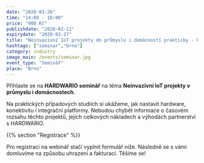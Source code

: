 ```yaml
---
date: "2020-03-26"
time: "14:00 - 18:00"
price: "900 Kč"
publishdate: "2020-02-11"
expirydate: "2020-03-27"
title: "Neinvazivní IoT projekty do průmyslu i domácností prakticky - hardware, konektivita, platformy, případovky, náklady"
hashtags: ["seminar","brno"]
category: industry
image_main: /events/seminar.jpg
event_type: "Seminář"
place: "Brno"
---
```


Přihlaste se na **HARDWARIO seminář** na téma **Neinvazivní IoT projekty v průmyslu i&nbsp;domácnostech**.

Na praktických případových studiích si ukážeme, jak nastavit hardware, konektivitu i integrační platformy. Nebudou chybět informace o časovém rozsahu těchto projektů, jejich celkových nákladech a výhodách partnerství s HARDWARIO.

{{% section "Registrace" %}}

Pro registraci na webinář stačí vyplnit formulář níže. Následně se s vámi domluvíme na způsobu uhrazení a fakturaci. Těšíme se!

<script charset="utf-8" type="text/javascript" src="//js.hsforms.net/forms/shell.js"></script>
<script>
  hbspt.forms.create({
	portalId: "5453210",
	formId: "e25aea0d-2c9d-4d05-a6aa-470097a9e0c8"
});
</script>
